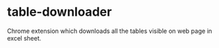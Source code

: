# table-downloader
Chrome extension which downloads all the tables visible on web page in excel sheet.
